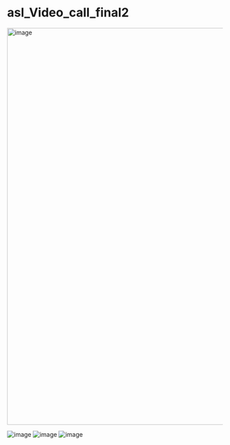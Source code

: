 # asl_Video_call_final2
<img width="1711" height="926" alt="image" src="https://github.com/user-attachments/assets/a3a288a7-41e3-4ae0-babc-af87619152d2" />

![image](https://github.com/user-attachments/assets/c852d7db-d721-4544-b014-8ea3035d1514)
![image](https://github.com/user-attachments/assets/227b4355-7b92-4ee8-87b2-73201ce19977)
![image](https://github.com/user-attachments/assets/66f8ebfd-15e7-4acb-b22e-d298fa1736b2)
